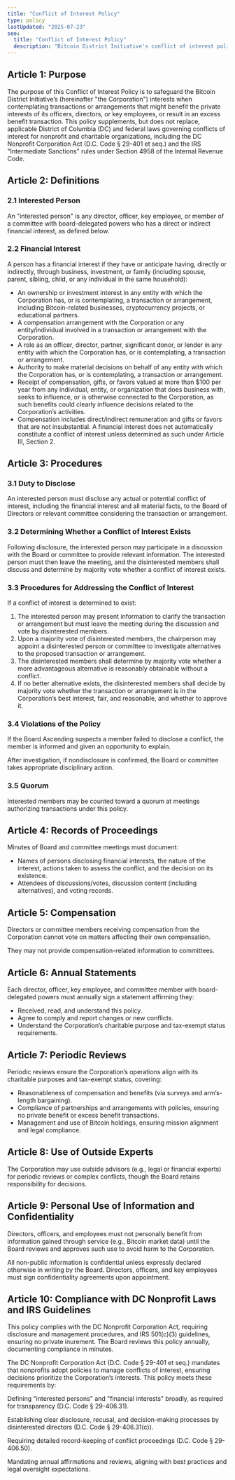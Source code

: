 ```yaml
---
title: "Conflict of Interest Policy"
type: policy
lastUpdated: "2025-07-23"
seo:
  title: "Conflict of Interest Policy"
  description: "Bitcoin District Initiative's conflict of interest policy outlining procedures for identifying and managing potential conflicts to ensure ethical governance and transparency."
---
```


## Article 1: Purpose

The purpose of this Conflict of Interest Policy is to safeguard the Bitcoin District Initiative’s (hereinafter "the Corporation") interests when contemplating transactions or arrangements that might benefit the private interests of its officers, directors, or key employees, or result in an excess benefit transaction. This policy supplements, but does not replace, applicable District of Columbia (DC) and federal laws governing conflicts of interest for nonprofit and charitable organizations, including the DC Nonprofit Corporation Act (D.C. Code § 29-401 et seq.) and the IRS "Intermediate Sanctions" rules under Section 4958 of the Internal Revenue Code.

## Article 2: Definitions

### 2.1 Interested Person

An "interested person" is any director, officer, key employee, or member of a committee with board-delegated powers who has a direct or indirect financial interest, as defined below.

### 2.2 Financial Interest

A person has a financial interest if they have or anticipate having, directly or indirectly, through business, investment, or family (including spouse, parent, sibling, child, or any individual in the same household):

* An ownership or investment interest in any entity with which the Corporation has, or is contemplating, a transaction or arrangement, including Bitcoin-related businesses, cryptocurrency projects, or educational partners.  
* A compensation arrangement with the Corporation or any entity/individual involved in a transaction or arrangement with the Corporation.  
* A role as an officer, director, partner, significant donor, or lender in any entity with which the Corporation has, or is contemplating, a transaction or arrangement.  
* Authority to make material decisions on behalf of any entity with which the Corporation has, or is contemplating, a transaction or arrangement.  
* Receipt of compensation, gifts, or favors valued at more than $100 per year from any individual, entity, or organization that does business with, seeks to influence, or is otherwise connected to the Corporation, as such benefits could clearly influence decisions related to the Corporation’s activities.  
* Compensation includes direct/indirect remuneration and gifts or favors that are not insubstantial. A financial interest does not automatically constitute a conflict of interest unless determined as such under Article III, Section 2\.

## Article 3: Procedures

### 3.1 Duty to Disclose

An interested person must disclose any actual or potential conflict of interest, including the financial interest and all material facts, to the Board of Directors or relevant committee considering the transaction or arrangement.

### 3.2 Determining Whether a Conflict of Interest Exists

Following disclosure, the interested person may participate in a discussion with the Board or committee to provide relevant information. The interested person must then leave the meeting, and the disinterested members shall discuss and determine by majority vote whether a conflict of interest exists.

### 3.3 Procedures for Addressing the Conflict of Interest

If a conflict of interest is determined to exist:

1. The interested person may present information to clarify the transaction or arrangement but must leave the meeting during the discussion and vote by disinterested members.  
2. Upon a majority vote of disinterested members, the chairperson may appoint a disinterested person or committee to investigate alternatives to the proposed transaction or arrangement.  
3. The disinterested members shall determine by majority vote whether a more advantageous alternative is reasonably obtainable without a conflict.  
4. If no better alternative exists, the disinterested members shall decide by majority vote whether the transaction or arrangement is in the Corporation’s best interest, fair, and reasonable, and whether to approve it.

### 3.4 Violations of the Policy

If the Board Ascending suspects a member failed to disclose a conflict, the member is informed and given an opportunity to explain.

After investigation, if nondisclosure is confirmed, the Board or committee takes appropriate disciplinary action.

### 3.5 Quorum

Interested members may be counted toward a quorum at meetings authorizing transactions under this policy.

## Article 4: Records of Proceedings

Minutes of Board and committee meetings must document:

* Names of persons disclosing financial interests, the nature of the interest, actions taken to assess the conflict, and the decision on its existence.  
* Attendees of discussions/votes, discussion content (including alternatives), and voting records.

## Article 5: Compensation

Directors or committee members receiving compensation from the Corporation cannot vote on matters affecting their own compensation.

They may not provide compensation-related information to committees.

## Article 6: Annual Statements

Each director, officer, key employee, and committee member with board-delegated powers must annually sign a statement affirming they:

* Received, read, and understand this policy.  
* Agree to comply and report changes or new conflicts.  
* Understand the Corporation’s charitable purpose and tax-exempt status requirements.

## Article 7: Periodic Reviews

Periodic reviews ensure the Corporation’s operations align with its charitable purposes and tax-exempt status, covering:

* Reasonableness of compensation and benefits (via surveys and arm’s-length bargaining).  
* Compliance of partnerships and arrangements with policies, ensuring no private benefit or excess benefit transactions.  
* Management and use of Bitcoin holdings, ensuring mission alignment and legal compliance.

## Article 8: Use of Outside Experts

The Corporation may use outside advisors (e.g., legal or financial experts) for periodic reviews or complex conflicts, though the Board retains responsibility for decisions.

## Article 9: Personal Use of Information and Confidentiality

Directors, officers, and employees must not personally benefit from information gained through service (e.g., Bitcoin market data) until the Board reviews and approves such use to avoid harm to the Corporation.

All non-public information is confidential unless expressly declared otherwise in writing by the Board. Directors, officers, and key employees must sign confidentiality agreements upon appointment.

## Article 10: Compliance with DC Nonprofit Laws and IRS Guidelines

This policy complies with the DC Nonprofit Corporation Act, requiring disclosure and management procedures, and IRS 501(c)(3) guidelines, ensuring no private inurement. The Board reviews this policy annually, documenting compliance in minutes.

The DC Nonprofit Corporation Act (D.C. Code § 29-401 et seq.) mandates that nonprofits adopt policies to manage conflicts of interest, ensuring decisions prioritize the Corporation’s interests. This policy meets these requirements by:

Defining "interested persons" and "financial interests" broadly, as required for transparency (D.C. Code § 29-406.31).

Establishing clear disclosure, recusal, and decision-making processes by disinterested directors (D.C. Code § 29-406.31(c)).

Requiring detailed record-keeping of conflict proceedings (D.C. Code § 29-406.50).

Mandating annual affirmations and reviews, aligning with best practices and legal oversight expectations.